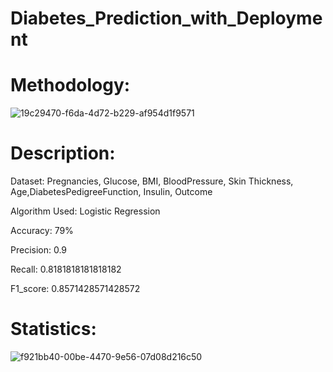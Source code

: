 # Diabetes_Prediction_with_Deployment



# Methodology:

![19c29470-f6da-4d72-b229-af954d1f9571](https://github.com/RiyaRaizada/Diabetes_Prediction_with_Deployment/assets/88757064/b0c6f42e-2e0c-41bd-897f-4a9551447ea8)


# Description:

Dataset: Pregnancies, Glucose, BMI, BloodPressure, Skin Thickness, Age,DiabetesPedigreeFunction, Insulin, Outcome

Algorithm Used: Logistic Regression

Accuracy: 79%

Precision: 0.9

Recall: 0.8181818181818182


F1_score: 0.8571428571428572


# Statistics:

![f921bb40-00be-4470-9e56-07d08d216c50](https://github.com/RiyaRaizada/Diabetes_Prediction_with_Deployment/assets/88757064/678ee04e-93a1-4094-9063-a8d6a6cf1520)


